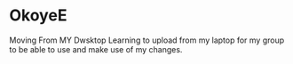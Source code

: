 # OkoyeE
Moving From MY Dwsktop
Learning to upload from my laptop for my group to be able to use and make use of my changes.
